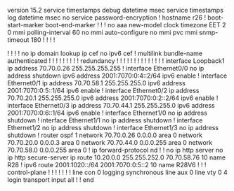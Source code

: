 version 15.2
service timestamps debug datetime msec
service timestamps log datetime msec
no service password-encryption
!
hostname r26
!
boot-start-marker
boot-end-marker
!
!
!
no aaa new-model
clock timezone EET 2 0
mmi polling-interval 60
no mmi auto-configure
no mmi pvc
mmi snmp-timeout 180
!
!
!
!


!
!
!
!
no ip domain lookup
ip cef
no ipv6 cef
!
multilink bundle-name authenticated
!
!
!
!
!
!
!
!
!
redundancy
!
!
!
!
!
!
!
!
!
!
!
!
!
!
interface Loopback1
 ip address 70.70.0.26 255.255.255.255
!
interface Ethernet0/0
 no ip address
 shutdown
 ipv6 address 2001:7070:0:4::2/64
 ipv6 enable
!
interface Ethernet0/1
 ip address 70.70.58.1 255.255.255.0
 ipv6 address 2001:7070:0:5::1/64
 ipv6 enable
!
interface Ethernet0/2
 ip address 70.70.20.1 255.255.255.0
 ipv6 address 2001:7070:0:2::2/64
 ipv6 enable
!
interface Ethernet0/3
 ip address 70.70.44.1 255.255.255.0
 ipv6 address 2001:7070:0:6::1/64
 ipv6 enable
!
interface Ethernet1/0
 no ip address
 shutdown
!
interface Ethernet1/1
 no ip address
 shutdown
!
interface Ethernet1/2
 no ip address
 shutdown
!
interface Ethernet1/3
 no ip address
 shutdown
!
router ospf 1
 network 70.70.0.26 0.0.0.0 area 0
 network 70.70.20.0 0.0.0.3 area 0
 network 70.70.44.0 0.0.0.255 area 0
 network 70.70.58.0 0.0.0.255 area 0
!
ip forward-protocol nd
!
!
no ip http server
no ip http secure-server
ip route 10.20.0.0 255.255.252.0 70.70.58.76 10 name R28
!
ipv6 route 2001:1020::/64 2001:7070:0:5::2 10 name R28V6
!
!
!
control-plane
!
!
!
!
!
!
!
line con 0
 logging synchronous
line aux 0
line vty 0 4
 login
 transport input all
!
!
end

